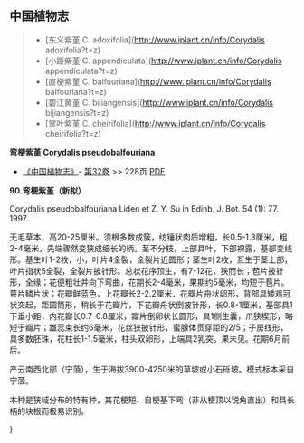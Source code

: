 

## 中国植物志

> * [东义紫堇  C.  adoxifolia](http://www.iplant.cn/info/Corydalis adoxifolia?t=z)
> * [小距紫堇  C.  appendiculata](http://www.iplant.cn/info/Corydalis appendiculata?t=z)
> * [直梗紫堇  C.  balfouriana](http://www.iplant.cn/info/Corydalis balfouriana?t=z)
> * [碧江黄堇  C.  bijiangensis](http://www.iplant.cn/info/Corydalis bijiangensis?t=z)
> * [掌叶紫堇  C.  cheirifolia](http://www.iplant.cn/info/Corydalis cheirifolia?t=z)

**弯梗紫堇 Corydalis pseudobalfouriana**

* [《中国植物志》](http://www.iplant.cn/frps)- [第32卷](http://www.iplant.cn/frps/vol/32) >> 228页 [PDF](http://www.iplant.cn/frps/pdf/32/228.pdf)

**90.弯梗紫堇（新拟）**

Corydalis pseudobalfouriana Liden et Z. Y. Su in Edinb. J. Bot. 54 (1): 77. 1997.

无毛草本，高20-25厘米。须根多数成簇，纺锤状肉质增粗，长0.5-1.3厘米，粗2-4毫米，先端骤然变狭成细长的柄。茎不分枝，上部具叶，下部裸露，基部变线形。基生叶1-2枚，小，叶片4全裂，全裂片近圆形；茎生叶2枚，互生于茎上部，叶片指状5全裂，全裂片披针形。总状花序顶生，有7-12花，狭而长；苞片披针形，全缘；花便粗壮并向下弯曲，花期长2-4毫米，果期约5毫米，均短于苞片。萼片鳞片状；花瓣鲜蓝色，上花瓣长2-2.2厘米．花瓣片舟状卵形，背部具矮鸡冠状突起，距圆筒形，稍长于花瓣片，下花瓣舟状倒披针形，长0.8-1厘米，基部具1下垂小距，内花瓣长0.7-0.8厘米，瓣片倒卵状长圆形，具1侧生囊，爪狭楔形，略短于瓣片；雄蕊束长约6毫米，花丝狭披针形，蜜腺体贯穿距的2/5；子房线形，具多数胚珠，花柱长1-1.5毫米，柱头双卵形，上端具2乳突。果未见。花期6月前后。

产云南西北部（宁蒗），生于海拔3900-4250米的草坡或小石砾坡。模式标本采自宁蒗。

本种是狭域分布的特有种，其花梗短、自梗基下弯（非从梗顶以锐角直出）和具长柄的块根而极易识别。

}